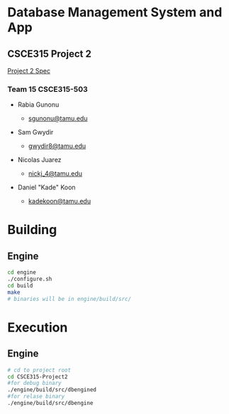 # Database Management System and App
## CSCE315 Project 2

[Project 2 Spec](http://faculty.cse.tamu.edu/ritchey/courses/csce315/spring15/homework/project2.html)

### Team 15 CSCE315-503
* Rabia Gunonu
  * sgunonu@tamu.edu

* Sam Gwydir
  * gwydir8@tamu.edu

* Nicolas Juarez
  * nickj_4@tamu.edu

* Daniel "Kade" Koon
  * kadekoon@tamu.edu

# Building
## Engine
```bash
cd engine
./configure.sh
cd build
make
# binaries will be in engine/build/src/
```

# Execution
## Engine
```bash
# cd to project root
cd CSCE315-Project2
#for debug binary
./engine/build/src/dbengined
#for relase binary
./engine/build/src/dbengine